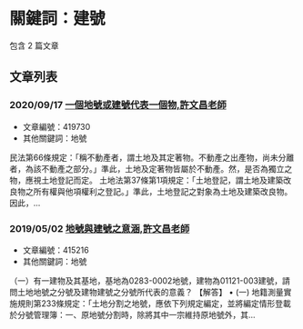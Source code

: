 # 關鍵詞：建號

包含 2 篇文章

## 文章列表

### 2020/09/17 [一個地號或建號代表一個物,許文昌老師](../../articles/419730_%E4%B8%80%E5%80%8B%E5%9C%B0%E8%99%9F%E6%88%96%E5%BB%BA%E8%99%9F%E4%BB%A3%E8%A1%A8%E4%B8%80%E5%80%8B%E7%89%A9%2C%E8%A8%B1%E6%96%87%E6%98%8C%E8%80%81%E5%B8%AB.md)
- 文章編號：419730
- 其他關鍵詞：地號

民法第66條規定：「稱不動產者，謂土地及其定著物。不動產之出產物，尚未分離者，為該不動產之部分。」準此，土地及定著物皆屬於不動產。然，是否為獨立之物，應視土地登記而定。 土地法第37條第1項規定：「土地登記，謂土地及建築改良物之所有權與他項權利之登記。」準此，土地登記之對象為土地及建築改良物。因此，...

### 2019/05/02 [地號與建號之意涵,許文昌老師](../../articles/415216_%E5%9C%B0%E8%99%9F%E8%88%87%E5%BB%BA%E8%99%9F%E4%B9%8B%E6%84%8F%E6%B6%B5%2C%E8%A8%B1%E6%96%87%E6%98%8C%E8%80%81%E5%B8%AB.md)
- 文章編號：415216
- 其他關鍵詞：地號

（一）有一建物及其基地，基地為0283-0002地號，建物為01121-003建號，請問土地地號之分號及建物建號之分號所代表的意義？ 【解答】 • (一) 地籍測量實施規則第233條規定：「土地分割之地號，應依下列規定編定，並將編定情形登載於分號管理簿：一、原地號分割時，除將其中一宗維持原地號外，其...
